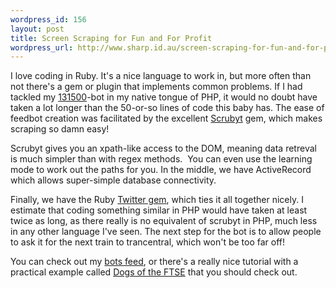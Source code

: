 ```yaml
--- 
wordpress_id: 156
layout: post
title: Screen Scraping for Fun and For Profit
wordpress_url: http://www.sharp.id.au/screen-scraping-for-fun-and-for-profit/
---
```

<p>I love coding in Ruby. It's a nice language to work in, but more often than not there's a gem or plugin that implements common problems. If I had tackled my <a href="http://www.131500.info">131500</a>-bot in my native tongue of PHP, it would no doubt have taken a lot longer than the 50-or-so lines of code this baby has. The ease of feedbot creation was facilitated by the excellent <a href="http://scrubyt.org/">Scrubyt</a> gem, which makes scraping so damn easy!</p><p>Scrubyt gives you an xpath-like access to the DOM, meaning data retreval is much simpler than with regex methods.  You can even use the learning mode to work out the paths for you. In the middle, we have ActiveRecord which allows super-simple database connectivity.</p><p>Finally, we have the Ruby <a href="http://twitter.rubyforge.org/">Twitter gem</a>, which ties it all together nicely. I estimate that coding something similar in PHP would have taken at least twice as long, as there really is no equivalent of scrubyt in PHP, much less in any other language I've seen. The next step for the bot is to allow people to ask it for the next train to trancentral, which won't be too far off!</p><p>You can check out my <a href="http://twitter.com/131500">bots feed</a>, or there's a really nice tutorial with a practical example called <a href="http://www.straw-dogs.co.uk/09/05/scrubyt-tutorial-dogs-of-the-ftse/">Dogs of the FTSE</a> that you should check out.</p>
